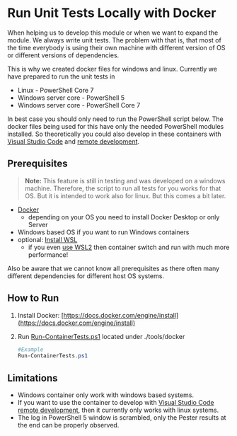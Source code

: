 # Run Unit Tests Locally with Docker

When helping us to develop this module or when we want to expand the module. We always write unit tests. The problem with that is, that most of the time everybody is using their own machine with different version of OS or different versions of dependencies.

This is why we created docker files for windows and linux. Currently we have prepared to run the unit tests in

* Linux - PowerShell Core 7
* Windows server core - PowerShell 5
* Windows server core - PowerShell Core 7

In best case you should only need to run the PowerShell script below. The docker files being used for this have only the needed PowerShell modules installed. So theoretically you could also develop in these containers with [Visual Studio Code](https://code.visualstudio.com/?wt.mc_id=DX_841432&WT.mc_id=github-github-dbrown) and [remote development](https://code.visualstudio.com/docs/remote/remote-overview?WT.mc_id=github-github-dbrown).

## Prerequisites

> **Note:** This feature is still in testing and was developed on a windows machine. Therefore,  the script to run all tests for you works for that OS. But it is intended to work also for linux. But this comes a bit later.

* [Docker](https://docs.docker.com/engine/install/)
  * depending on your OS you need to install Docker Desktop or only Server
* Windows based OS if you want to run Windows containers
* optional: [Install WSL](https://code.visualstudio.com/docs/remote/wsl#_installation?WT.mc_id=github-github-dbrown#update-to-wsl-2)
  * if you even [use WSL2](https://docs.microsoft.com/windows/wsl/install-win10?WT.mc_id=github-github-dbrown#update-to-wsl-2) then container switch and run with much more performance!

Also be aware that we cannot know all prerequisites as there often many different dependencies for different host OS systems.

## How to Run

1. Install Docker: [https://docs.docker.com/engine/install](https://docs.docker.com/engine/install)
2. Run [Run-ContainerTests.ps1](Run-ContainerTests.ps1) located under ./tools/docker

   ```PowerShell
   #Example
   Run-ContainerTests.ps1
   ```

## Limitations

* Windows container only work with windows based systems.
* If you want to use the container to develop with [Visual Studio Code](https://code.visualstudio.com/?wt.mc_id=DX_841432&WT.mc_id=github-github-dbrown) [remote development](https://code.visualstudio.com/docs/remote/remote-overview?WT.mc_id=github-github-dbrown), then it currently only works with linux systems.
* The log in PowerShell 5 window is scrambled, only the Pester results at the end can be properly observed.
